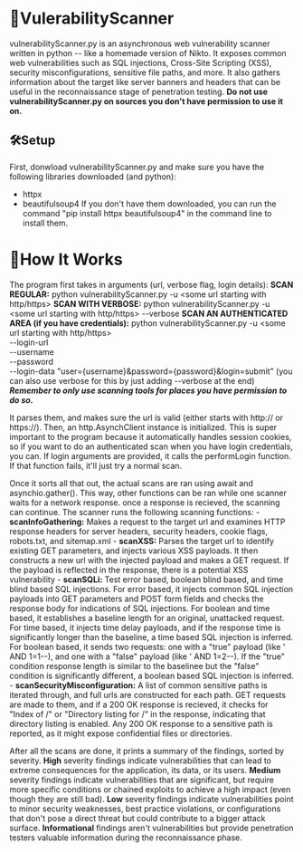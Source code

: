 # 🔎VulerabilityScanner
vulnerabilityScanner.py is an asynchronous web vulnerability scanner written in python -- like a homemade version of Nikto. It exposes common web vulnerabilities such as SQL injections, Cross-Site Scripting (XSS), security misconfigurations, sensitive file paths, and more. It also gathers information about the target like server banners and headers that can be useful in the reconnaissance stage of penetration testing. **Do not use vulnerabilityScanner.py on sources you don't have permission to use it on.**

## 🛠️Setup
First, donwload vulnerabilityScanner.py and make sure you have the following libraries downloaded (and python):
  -  httpx
  -  beautifulsoup4
If you don't have them downloaded, you can run the command "pip install httpx beautifulsoup4" in the command line to install them.

# 🤖How It Works
The program first takes in arguments (url, verbose flag, login details):
**SCAN REGULAR:**
    python vulnerabilityScanner.py -u <some url starting with http/https>
**SCAN WITH VERBOSE:**
    python vulnerabilityScanner.py -u <some url starting with http/https> --verbose
**SCAN AN AUTHENTICATED AREA (if you have credentials):**
    python vulnerabilityScanner.py -u <some url starting with http/https> \
        --login-url <url for login> \
        --username <username> \
        --password <password> \
        --login-data "user={username}&password={password}&login=submit"
        (you can also use verbose for this by just adding --verbose at the end)
***Remember to only use scanning tools for places you have permission to do so.***

It parses them, and makes sure the url is valid (either starts with http:// or https://). Then, an http.AsynchClient instance is initialized. This is super important to the program because it automatically handles session cookies, so if you want to do an authenticated scan when you have login credentials, you can. If login arguments are provided, it calls the performLogin function. If that function fails, it'll just try a normal scan.

Once it sorts all that out, the actual scans are ran using await and asynchio.gather(). This way, other functions can be ran while one scanner waits for a network response. once a response is recieved, the scanning can continue. The scanner runs the following scanning functions:
    -  **scanInfoGathering:** Makes a request to the target url and examines HTTP response headers for server headers, security headers, cookie flags, robots.txt, and sitemap.xml
    -  **scanXSS:** Parses the target url to identify existing GET parameters, and injects various XSS payloads. It then constructs a new url with the injected payload and makes a GET request. If the payload is reflected in the response, there is a potential XSS vulnerability
    -  **scanSQLi:** Test error based, boolean blind based, and time blind based SQL injections. For error based, it injects common SQL injection payloads into GET parameters and POST form fields and checks the response body for indications of SQL injections. For boolean and time based, it establishes a baseline length for an original, unattacked request. For time based, it injects time delay payloads, and if the response time is significantly longer than the baseline, a time based SQL injection is inferred. For boolean based, it sends two requests: one with a "true" payload (like ' AND 1=1--), and one with a "false" payload (like ' AND 1=2--). If the "true" condition response length is similar to the baselinee but the "false" condition is significantly different, a boolean based SQL injection is inferred.
    -  **scanSecurityMisconfiguration:** A list of common sensitive paths is iterated through, and full urls are constructed for each path. GET requests are made to them, and if a 200 OK response is recieved, it checks for "Index of /" or "Directory listing for /" in the response, indicating that directory listing is enabled. Any 200 OK response to a sensitive path is reported, as it might expose confidential files or directories.

After all the scans are done, it prints a summary of the findings, sorted by severity. **High** severity findings indicate vulnerabilities that can lead to extreme consequences for the application, its data, or its users. **Medium** severity findings indicate vulnerabilities that are significant, but require more specific conditions or chained exploits to achieve a high impact (even though they are still bad). **Low** severity findings indicate vulnerabilities point to minor security weaknesses, best practice violations, or configurations that don't pose a direct threat but could contribute to a bigger attack surface. **Informational** findings aren't vulnerabilities but provide penetration testers valuable information during the reconnaissance phase. 
